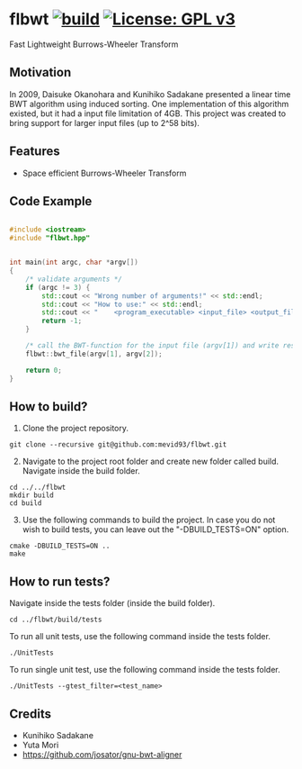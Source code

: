# flbwt [![build](https://github.com/mevid93/flbwt/actions/workflows/build.yml/badge.svg?branch=main)](https://github.com/mevid93/flbwt/actions/workflows/build.yml) [![License: GPL v3](https://img.shields.io/badge/License-GPLv3-blue.svg)](https://www.gnu.org/licenses/gpl-3.0)
Fast Lightweight Burrows-Wheeler Transform

## Motivation
In 2009, Daisuke Okanohara and Kunihiko Sadakane presented a linear time BWT algorithm using induced sorting. One implementation of this algorithm existed, but it had a input file limitation of 4GB. This project was created to bring support for larger input files (up to 2^58 bits).

## Features
* Space efficient Burrows-Wheeler Transform

## Code Example
```cpp

#include <iostream>
#include "flbwt.hpp"


int main(int argc, char *argv[]) 
{
    /* validate arguments */
    if (argc != 3) {
        std::cout << "Wrong number of arguments!" << std::endl;
        std::cout << "How to use:" << std::endl;
        std::cout << "    <program_executable> <input_file> <output_file>" << std::endl;
        return -1;
    }

    /* call the BWT-function for the input file (argv[1]) and write result to output file (argv[2]) */
    flbwt::bwt_file(argv[1], argv[2]);

    return 0;
}

```

## How to build?
1. Clone the project repository. 
```console
git clone --recursive git@github.com:mevid93/flbwt.git
```
2. Navigate to the project root folder and create new folder called build. Navigate inside the build folder.
```console
cd ../../flbwt
mkdir build
cd build
```
3. Use the following commands to build the project. In case you do not wish to build tests, you can leave out the "-DBUILD_TESTS=ON" option.
```console
cmake -DBUILD_TESTS=ON ..
make
```


## How to run tests?
Navigate inside the tests folder (inside the build folder).
```console
cd ../flbwt/build/tests
```
To run all unit tests, use the following command inside the tests folder.
```console
./UnitTests
```
To run single unit test, use the following command inside the tests folder.
```console
./UnitTests --gtest_filter=<test_name>
```

## Credits
* Kunihiko Sadakane
* Yuta Mori
* https://github.com/josator/gnu-bwt-aligner
